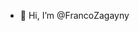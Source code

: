 - 👋 Hi, I’m @FrancoZagayny



<!---
FrancoZagayny/FrancoZagayny is a ✨ special ✨ repository because its `README.md` (this file) appears on your GitHub profile.
You can click the Preview link to take a look at your changes.
--->
